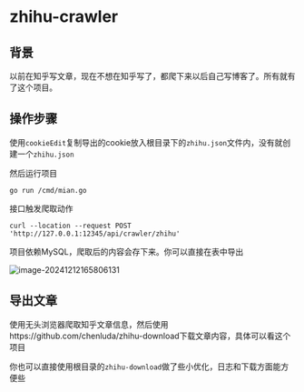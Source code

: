 # zhihu-crawler
## 背景

以前在知乎写文章，现在不想在知乎写了，都爬下来以后自己写博客了。所有就有了这个项目。

## 操作步骤

使用`cookieEdit`复制导出的cookie放入根目录下的`zhihu.json`文件内，没有就创建一个`zhihu.json`

然后运行项目

```
go run /cmd/mian.go
```

接口触发爬取动作

```
curl --location --request POST 'http://127.0.0.1:12345/api/crawler/zhihu'
```

项目依赖MySQL，爬取后的内容会存下来。你可以直接在表中导出

![image-20241212165806131](D:\Desktop\GitHub\go-crawler\assets\image-20241212165806131.png)

## 导出文章

使用无头浏览器爬取知乎文章信息，然后使用https://github.com/chenluda/zhihu-download下载文章内容，具体可以看这个项目

你也可以直接使用根目录的`zhihu-download`做了些小优化，日志和下载方面能方便些
